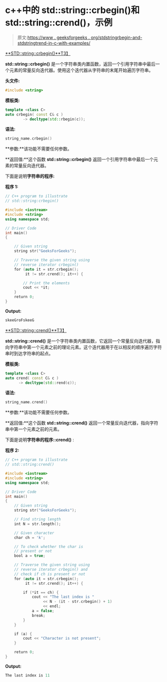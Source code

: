 # c++中的 std::string::crbegin()和 std::string::crend()，示例

> 原文:[https://www . geeksforgeeks . org/stdstringrbegin-and-stdstringtrend-in-c-with-examples/](https://www.geeksforgeeks.org/stdstringcrbegin-and-stdstringcrend-in-c-with-examples/)

<u>**STD::string::crbegin()**T3】</u>

**std::string::crbegin()** 是一个字符串类内置函数，返回一个引用字符串中最后一个元素的常量反向迭代器。使用这个迭代器从字符串的末尾开始遍历字符串。

**头文件:**

```cpp
#include <string>

```

**模板类:**

```cpp
template <class C>
auto crbegin( const C& c ) 
        -> decltype(std::rbegin(c));

```

**语法:**

```cpp
string_name.crbegin()

```

**参数:**该功能不需要任何参数。

**返回值:**这个函数 **std::string::crbegin()** 返回一个引用字符串中最后一个元素的常量反向迭代器。

下面是说明**字符串的程序:**

**程序 1:**

```cpp
// C++ program to illustrate
// std::string:crbegin()

#include <iostream>
#include <string>
using namespace std;

// Driver Code
int main()
{

    // Given string
    string str("GeeksForGeeks");

    // Traverse the given string using
    // reverse iterator crbegin()
    for (auto it = str.crbegin();
         it != str.crend(); it++) {

        // Print the elements
        cout << *it;
    }
    return 0;
}
```

**Output:**

```cpp
skeeGroFskeeG

```

<u>**STD::string::crend()**T3】</u>

**std::string::crend()** 是一个字符串类内置函数，它返回一个常量反向迭代器，指向字符串中第一个元素之前的理论元素。这个迭代器用于在以相反的顺序遍历字符串时到达字符串的起点。

**模板类:**

```cpp
template <class C>
auto crend( const C& c ) 
      -> decltype(std::rend(c));

```

**语法:**

```cpp
string_name.crend()

```

**参数:**该功能不需要任何参数。

**返回值:**这个函数 **std::string::crend()** 返回一个常量反向迭代器，指向字符串中第一个元素之前的元素。

下面是说明**字符串的程序::crend()** :

**程序 2:**

```cpp
// C++ program to illustrate
// std::string:crend()

#include <iostream>
#include <string>
using namespace std;

// Driver Code
int main()
{
    // Given string
    string str("GeeksForGeeks");

    // Find string length
    int N = str.length();

    // Given character
    char ch = 'k';

    // To check whether the char is
    // present or not
    bool a = true;

    // Traverse the given string using
    // reverse iterator crbegin() and
    // check if ch is present or not
    for (auto it = str.crbegin();
         it != str.crend(); it++) {

        if (*it == ch) {
            cout << "The last index is "
                 << N - (it - str.crbegin() + 1)
                 << endl;
            a = false;
            break;
        }
    }

    if (a) {
        cout << "Character is not present";
    }

    return 0;
}
```

**Output:**

```cpp
The last index is 11

```